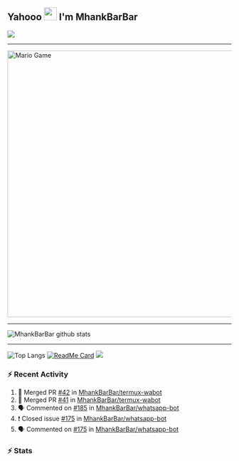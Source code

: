 ## Yahooo <img src="https://github.com/TheDudeThatCode/TheDudeThatCode/blob/master/Assets/Hi.gif" width="29px"> I'm MhankBarBar
<img align="center" height="auto" src="https://github.com/MhankBarBar/MhankBarBar/blob/master/img/images%20(15).jpeg"/>

___

<img src="https://github.com/TheDudeThatCode/TheDudeThatCode/blob/master/Assets/Mario_Gameplay.gif" alt="Mario Game" width="600" />

___

![MhankBarBar github stats](https://github-readme-stats.vercel.app/api?username=mhankbarbar&show_icons=true&theme=buefy&show_owner=true)
___

![Top Langs](https://github-readme-stats.vercel.app/api/top-langs/?username=mhankbarbar&theme=buefy)
[![ReadMe Card](https://github-readme-stats.vercel.app/api/pin/?username=mhankbarbar&repo=termux-wabot&theme=buefy)](https://github.com/mhankbarbar/termux-wabot)
![](https://github-profile-trophy.vercel.app/?username=MhankBarBar&row=2&column=3)

### :zap: Recent Activity

<!--START_SECTION:activity-->
1. 🎉 Merged PR [#42](https://github.com/MhankBarBar/termux-wabot/pull/42) in [MhankBarBar/termux-wabot](https://github.com/MhankBarBar/termux-wabot)
2. 🎉 Merged PR [#41](https://github.com/MhankBarBar/termux-wabot/pull/41) in [MhankBarBar/termux-wabot](https://github.com/MhankBarBar/termux-wabot)
3. 🗣 Commented on [#185](https://github.com/MhankBarBar/whatsapp-bot/issues/185) in [MhankBarBar/whatsapp-bot](https://github.com/MhankBarBar/whatsapp-bot)
4. ❗️ Closed issue [#175](https://github.com/MhankBarBar/whatsapp-bot/issues/175) in [MhankBarBar/whatsapp-bot](https://github.com/MhankBarBar/whatsapp-bot)
5. 🗣 Commented on [#175](https://github.com/MhankBarBar/whatsapp-bot/issues/175) in [MhankBarBar/whatsapp-bot](https://github.com/MhankBarBar/whatsapp-bot)
<!--END_SECTION:activity-->

### :zap: Stats

<!--START_SECTION:waka-->

<!--END_SECTION:waka-->
